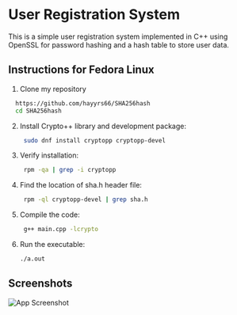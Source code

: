
# User Registration System


This is a simple user registration system implemented in C++ using OpenSSL for password hashing and a hash table to store user data. 


## Instructions for Fedora Linux
1. Clone my repository

```bash
  https://github.com/hayyrs66/SHA256hash
  cd SHA256hash
```

2. Install Crypto++ library and development package:
   ```bash
    sudo dnf install cryptopp cryptopp-devel
    ```

3. Verify installation:
   ```bash
    rpm -qa | grep -i cryptopp

    ```
4. Find the location of sha.h header file:
   ```bash
    rpm -ql cryptopp-devel | grep sha.h

    ```

5. Compile the code:
   ```bash
    g++ main.cpp -lcrypto
    ```

6. Run the executable:
    ```bash
    ./a.out

    ```

## Screenshots

![App Screenshot](/media/hero.png)

